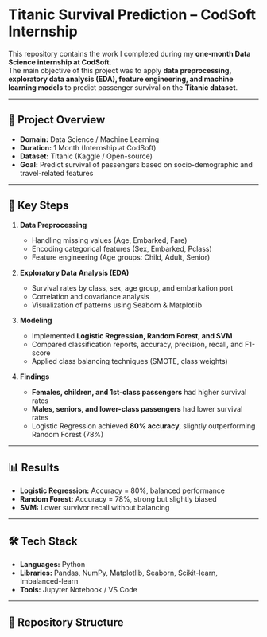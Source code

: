 # Titanic Survival Prediction – CodSoft Internship

This repository contains the work I completed during my **one-month Data Science internship at CodSoft**.  
The main objective of this project was to apply **data preprocessing, exploratory data analysis (EDA), feature engineering, and machine learning models** to predict passenger survival on the **Titanic dataset**.

---

## 📌 Project Overview
- **Domain:** Data Science / Machine Learning  
- **Duration:** 1 Month (Internship at CodSoft)  
- **Dataset:** Titanic (Kaggle / Open-source)  
- **Goal:** Predict survival of passengers based on socio-demographic and travel-related features  

---

## 🔎 Key Steps
1. **Data Preprocessing**
   - Handling missing values (Age, Embarked, Fare)  
   - Encoding categorical features (Sex, Embarked, Pclass)  
   - Feature engineering (Age groups: Child, Adult, Senior)  

2. **Exploratory Data Analysis (EDA)**
   - Survival rates by class, sex, age group, and embarkation port  
   - Correlation and covariance analysis  
   - Visualization of patterns using Seaborn & Matplotlib  

3. **Modeling**
   - Implemented **Logistic Regression, Random Forest, and SVM**  
   - Compared classification reports, accuracy, precision, recall, and F1-score  
   - Applied class balancing techniques (SMOTE, class weights)  

4. **Findings**
   - **Females, children, and 1st-class passengers** had higher survival rates  
   - **Males, seniors, and lower-class passengers** had lower survival rates  
   - Logistic Regression achieved **80% accuracy**, slightly outperforming Random Forest (78%)  

---

## 📊 Results
- **Logistic Regression:** Accuracy = 80%, balanced performance  
- **Random Forest:** Accuracy = 78%, strong but slightly biased  
- **SVM:** Lower survivor recall without balancing  

---

## 🛠️ Tech Stack
- **Languages:** Python  
- **Libraries:** Pandas, NumPy, Matplotlib, Seaborn, Scikit-learn, Imbalanced-learn  
- **Tools:** Jupyter Notebook / VS Code  

---

## 📂 Repository Structure

